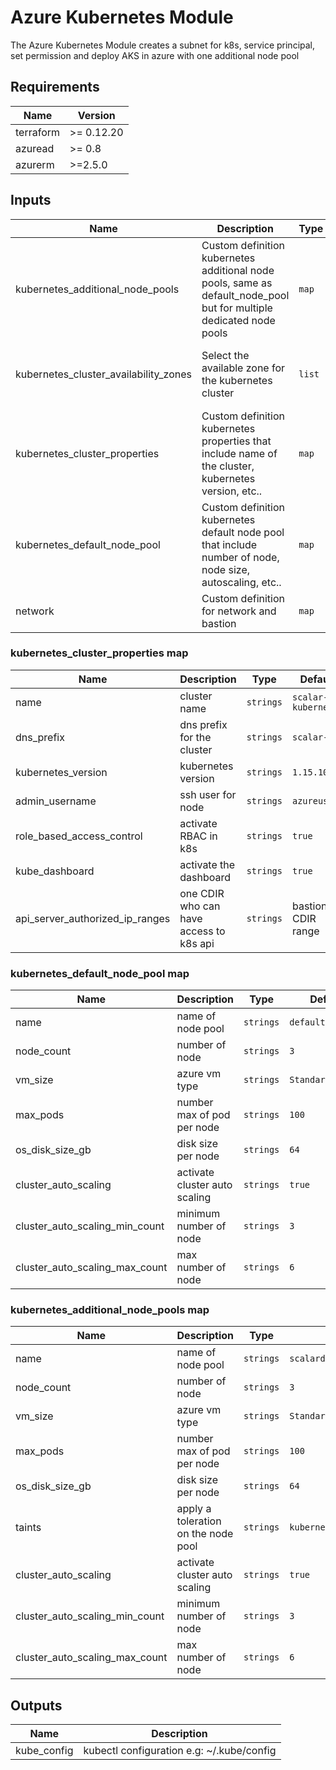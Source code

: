 # Azure Kubernetes Module

The Azure Kubernetes Module creates a subnet for k8s, service principal, set permission and deploy AKS in azure with one additional node pool

## Requirements

| Name | Version |
|------|---------|
| terraform | >= 0.12.20 |
| azuread | >= 0.8 |
| azurerm | >=2.5.0 |

## Inputs

| Name | Description | Type | Default | Required |
|------|-------------|------|---------|:--------:|
| kubernetes_additional_node_pools | Custom definition kubernetes additional node pools, same as default_node_pool but for multiple dedicated node pools | `map` | `{}` | no |
| kubernetes_cluster_availability_zones | Select the available zone for the kubernetes cluster | `list` | <pre>[<br>"1",<br>"2",<br>"3"<br>]</pre> | no |
| kubernetes_cluster_properties | Custom definition kubernetes properties that include name of the cluster, kubernetes version, etc.. | `map` | `{}` | no |
| kubernetes_default_node_pool | Custom definition kubernetes default node pool that include number of node, node size, autoscaling, etc.. | `map` | `{}` | no |
| network | Custom definition for network and bastion | `map` | `{}` | no |

### kubernetes_cluster_properties map

| Name | Description | Type | Default | Required |
|------|-------------|------|---------|:--------:|
| name | cluster name | `strings` | `scalar-kubernetes` | no |
| dns_prefix | dns prefix for the cluster | `strings` | `scalar-k8s` | no |
| kubernetes_version | kubernetes version | `strings` | `1.15.10` | no|
| admin_username | ssh user for node | `strings` | `azureuser` | no |
| role_based_access_control | activate RBAC in k8s | `strings` | `true` | no |
| kube_dashboard | activate the dashboard | `strings` | `true` | no |
| api_server_authorized_ip_ranges | one CDIR who can have access to k8s api | `strings` | bastion CDIR range | no |

### kubernetes_default_node_pool map

| Name | Description | Type | Default | Required |
|------|-------------|------|---------|:--------:|
| name | name of node pool | `strings` | `default` | no |
| node_count | number of node | `strings` | `3` | no |
| vm_size | azure vm type | `strings` | `Standard_DS2_v2` | no |
| max_pods | number max of pod per node | `strings` | `100` | no |
| os_disk_size_gb | disk size per node | `strings` | `64` | no |
| cluster_auto_scaling | activate cluster auto scaling | `strings` | `true` | no |
| cluster_auto_scaling_min_count | minimum number of node| `strings` | `3` | no |
| cluster_auto_scaling_max_count | max number of node | `strings` | `6` | no |

### kubernetes_additional_node_pools map

| Name | Description | Type | Default | Required |
|------|-------------|------|---------|:--------:|
| name | name of node pool | `strings` | `scalardl` | no |
| node_count | number of node | `strings` | `3` | no |
| vm_size | azure vm type | `strings`| `Standard_DS2_v2` | no |
| max_pods | number max of pod per node | `strings` | `100` | no |
| os_disk_size_gb | disk size per node | `strings` | `64` | no |
| taints | apply a toleration on the node pool | `strings` | `kubernetes.io/app=scalardl:NoSchedule` | no |
| cluster_auto_scaling | activate cluster auto scaling | `strings` | `true` | no |
| cluster_auto_scaling_min_count | minimum number of node| `strings` | `3` | no |
| cluster_auto_scaling_max_count | max number of node | `strings` | `6` | no |

## Outputs

| Name | Description |
|------|-------------|
| kube_config | kubectl configuration e.g: ~/.kube/config |

